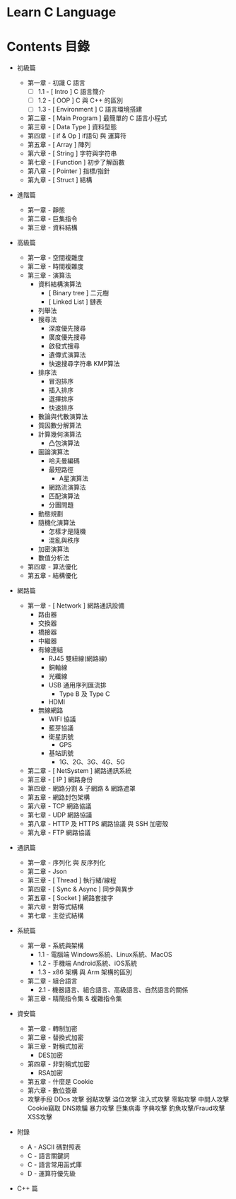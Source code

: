 # Learn C Language

# Contents 目錄

- 初級篇
  - 第一章 - 初識 C 語言
    - [ ] 1.1 - [ Intro ] C 語言簡介
    - [ ] 1.2 - [ OOP ] C 與 C++ 的區別
    - [ ] 1.3 - [ Environment ] C 語言環境搭建
  - 第二章 - [ Main Program ] 最簡單的 C 語言小程式
  - 第三章 - [ Data Type ] 資料型態
  - 第四章 - [ if & Op ] if語句 與 運算符
  - 第五章 - [ Array ] 陣列
  - 第六章 - [ String ] 字符與字符串
  - 第七章 - [ Function ] 初步了解函數
  - 第八章 - [ Pointer ] 指標/指針
  - 第九章 - [ Struct ] 結構

- 進階篇
  - 第一章 - 靜態
  - 第二章 - 巨集指令
  - 第三章 - 資料結構

- 高級篇
  - 第一章 - 空間複雜度
  - 第二章 - 時間複雜度
  - 第三章 - 演算法
    - 資料結構演算法
      - [ Binary tree ] 二元樹
      - [ Linked List ] 鏈表
    - 列舉法
    - 搜尋法
      - 深度優先搜尋
      - 廣度優先搜尋
      - 啟發式搜尋
      - 遺傳式演算法
      - 快速搜尋字符串 KMP算法
    - 排序法 
      - 冒泡排序
      - 插入排序
      - 選擇排序
      - 快速排序
    - 數論與代數演算法
    - 質因數分解算法
    - 計算幾何演算法
      - 凸包演算法
    - 圖論演算法
      - 哈夫曼編碼
      - 最短路徑
        - A星演算法
      - 網路流演算法
      - 匹配演算法
      - 分團問題
    - 動態規劃
    - 隨機化演算法
      - 怎樣才是隨機
      - 混亂與秩序
    - 加密演算法
    - 數值分析法
  - 第四章 - 算法優化
  - 第五章 - 結構優化

- 網路篇
  - 第一章 - [ Network ] 網路通訊設備
    - 路由器
    - 交換器
    - 橋接器
    - 中繼器
    - 有線連結
      - RJ45 雙紐線(網路線)
      - 銅軸線
      - 光纖線
      - USB 通用序列匯流排
        - Type B 及 Type C
      - HDMI
    - 無線網路
      - WIFI 協議
      - 藍芽協議
      - 衛星訊號
        - GPS
      - 基站訊號
        - 1G、2G、3G、4G、5G
  - 第二章 - [ NetSystem ] 網路通訊系統
  - 第三章 - [ IP ] 網路身份
  - 第四章 - 網路分割 & 子網路 & 網路遮罩
  - 第五章 - 網路封包架構
  - 第六章 - TCP 網路協議
  - 第七章 - UDP 網路協議
  - 第八章 - HTTP 及 HTTPS 網路協議 與 SSH 加密殼
  - 第九章 - FTP 網路協議

- 通訊篇
  - 第一章 - 序列化 與 反序列化
  - 第二章 - Json
  - 第三章 - [ Thread ] 執行緒/線程
  - 第四章 - [ Sync & Async ] 同步與異步
  - 第五章 - [ Socket ] 網路套接字
  - 第六章 - 對等式結構
  - 第七章 - 主從式結構

- 系統篇
  - 第一章 - 系統與架構
    - 1.1 - 電腦端 Windows系統、Linux系統、MacOS
    - 1.2 - 手機端 Android系統、iOS系統
    - 1.3 - x86 架構 與 Arm 架構的區別
  - 第二章 - 組合語言
    - 2.1 - 機器語言、組合語言、高級語言、自然語言的關係
  - 第三章 - 精簡指令集 & 複雜指令集

- 資安篇
  - 第一章 - 轉制加密
  - 第二章 - 替換式加密
  - 第三章 - 對稱式加密
    - DES加密
  - 第四章 - 非對稱式加密
    - RSA加密
  - 第五章 - 什麼是 Cookie
  - 第六章 - 數位簽章
  - 攻擊手段
     DDos 攻擊
     弱點攻擊
     溢位攻擊
     注入式攻擊
     零點攻擊
     中間人攻擊
     Cookie竊取
     DNS欺騙
     暴力攻擊
     巨集病毒
     字典攻擊
     釣魚攻擊/Fraud攻擊
     XSS攻擊

- 附錄
  - A - ASCII 碼對照表
  - C - 語言關鍵詞
  - C - 語言常用函式庫
  - D - 運算符優先級

- C++ 篇